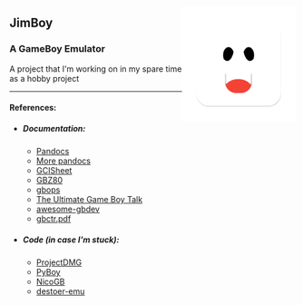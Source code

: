 <img align="right" width="200" src="./Assets/logo.png"></img>
## JimBoy
### A GameBoy Emulator
A project that I'm working on in my spare time as a hobby project

---
#### References:
- ##### Documentation:
  - [Pandocs](https://gbdev.io/pandocs)
  - [More pandocs](http://bgb.bircd.org/pandocs.htm)
  - [GCISheet](http://www.devrs.com/gb/files/GBCPU_Instr.html)
  - [GBZ80](https://rednex.github.io/rgbds/gbz80.7.html)
  - [gbops](https://izik1.github.io/gbops/index.html)
  - [The Ultimate Game Boy Talk](https://www.youtube.com/watch?v=HyzD8pNlpwI)
  - [awesome-gbdev](https://github.com/gbdev/awesome-gbdev)
  - [gbctr.pdf](https://gekkio.fi/files/gb-docs/gbctr.pdf)
- ##### Code (in case I'm stuck):
  - [ProjectDMG](https://github.com/BluestormDNA/ProjectDMG)
  - [PyBoy](https://github.com/Baekalfen/PyBoy)
  - [NicoGB](https://github.com/nicoeps/NicoGB)
  - [destoer-emu](https://github.com/destoer/destoer-emu)
